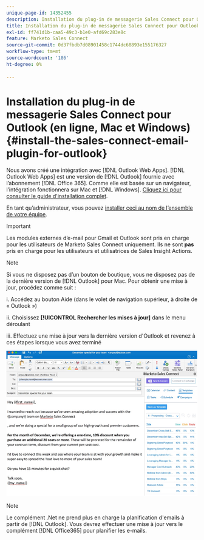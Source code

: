```yaml
---
unique-page-id: 14352455
description: Installation du plug-in de messagerie Sales Connect pour Outlook - Documents Marketo - Documentation du produit
title: Installation du plug-in de messagerie Sales Connect pour Outlook
exl-id: ff741d1b-caa5-49c3-b1e0-afd69c283e8c
feature: Marketo Sales Connect
source-git-commit: 0d37fbdb7d08901458c1744dc68893e155176327
workflow-type: tm+mt
source-wordcount: '186'
ht-degree: 0%

---
```


# Installation du plug-in de messagerie Sales Connect pour Outlook (en ligne, Mac et Windows) {#install-the-sales-connect-email-plugin-for-outlook}

Nous avons créé une intégration avec [!DNL Outlook Web Apps]. [!DNL Outlook Web Apps] est une version de [!DNL Outlook] fournie avec l’abonnement [!DNL Office 365]. Comme elle est basée sur un navigateur, l’intégration fonctionnera sur Mac et [!DNL Windows]. [Cliquez ici pour consulter le guide d&#39;installation complet](https://s3.amazonaws.com/tout-user-store/outlook-mac/assets/install_tout_add-in_outlook_mac.pdf).

En tant qu’administrateur, vous pouvez [installer ceci au nom de l’ensemble de votre équipe](https://docs.microsoft.com/en-us/office365/admin/manage/manage-deployment-of-add-ins?view=o365-worldwide).

>[!IMPORTANT]
>
>Les modules externes d’e-mail pour Gmail et Outlook sont pris en charge pour les utilisateurs de Marketo Sales Connect uniquement. Ils ne sont **pas** pris en charge pour les utilisateurs et utilisatrices de Sales Insight Actions.

>[!NOTE]
>
>Si vous ne disposez pas d’un bouton de boutique, vous ne disposez pas de la dernière version de [!DNL Outlook] pour Mac. Pour obtenir une mise à jour, procédez comme suit :
>
>i. Accédez au bouton Aide (dans le volet de navigation supérieur, à droite de « Outlook »)
>
>ii. Choisissez **[!UICONTROL Rechercher les mises à jour]** dans le menu déroulant
>
>iii. Effectuez une mise à jour vers la dernière version d&#39;Outlook et revenez à ces étapes lorsque vous avez terminé

![](assets/install-the-sales-connect-email-plugin-for-outlook-1.png)

>[!NOTE]
>
>Le complément .Net ne prend plus en charge la planification d&#39;emails à partir de [!DNL Outlook]. Vous devrez effectuer une mise à jour vers le complément [!DNL Office365] pour planifier les e-mails.
